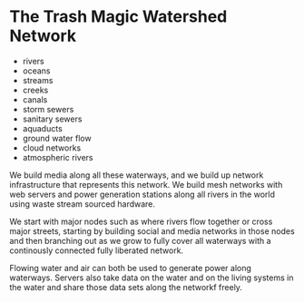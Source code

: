 
# The Trash Magic Watershed Network

 - rivers
 - oceans
 - streams
 - creeks
 - canals
 - storm sewers
 - sanitary sewers
 - aquaducts
 - ground water flow
 - cloud networks
 - atmospheric rivers

We build media along all these waterways, and we build up network infrastructure that represents this network.  We build mesh networks with web servers and power generation stations along all rivers in the world using waste stream sourced hardware.  

We start with major nodes such as where rivers flow together or cross major streets, starting by building social and media networks in those nodes and then branching out as we grow to fully cover all waterways with a continously connected fully liberated network.  

Flowing water and air can both be used to generate power along waterways. Servers also take data on the water and on the living systems in the water and share those data sets along the networkf freely.

